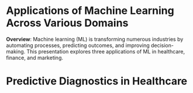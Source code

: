 # Applications of Machine Learning Across Various Domains

**Overview**: Machine learning (ML) is transforming numerous industries by automating processes, predicting outcomes, and improving decision-making. This presentation explores three applications of ML in healthcare, finance, and marketing.





# Predictive Diagnostics in Healthcare





